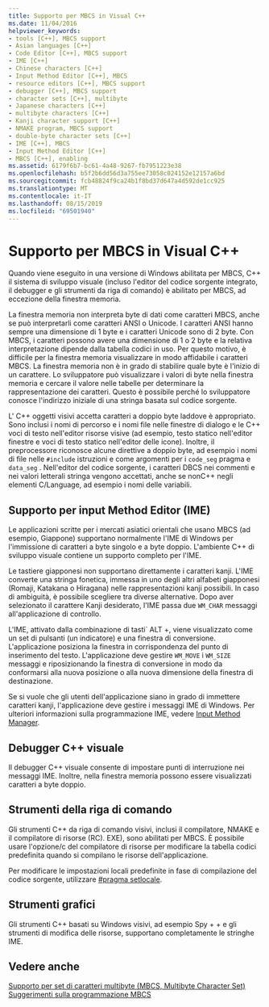 ```yaml
---
title: Supporto per MBCS in Visual C++
ms.date: 11/04/2016
helpviewer_keywords:
- tools [C++], MBCS support
- Asian languages [C++]
- Code Editor [C++], MBCS support
- IME [C++]
- Chinese characters [C++]
- Input Method Editor [C++], MBCS
- resource editors [C++], MBCS support
- debugger [C++], MBCS support
- character sets [C++], multibyte
- Japanese characters [C++]
- multibyte characters [C++]
- Kanji character support [C++]
- NMAKE program, MBCS support
- double-byte character sets [C++]
- IME [C++], MBCS
- Input Method Editor [C++]
- MBCS [C++], enabling
ms.assetid: 6179f6b7-bc61-4a48-9267-fb7951223e38
ms.openlocfilehash: b5f2b6dd56d3a755ee73058c024152e12157a6bd
ms.sourcegitcommit: fcb48824f9ca24b1f8bd37d647a4d592de1cc925
ms.translationtype: MT
ms.contentlocale: it-IT
ms.lasthandoff: 08/15/2019
ms.locfileid: "69501940"
---
```

# <a name="mbcs-support-in-visual-c"></a>Supporto per MBCS in Visual C++

Quando viene eseguito in una versione di Windows abilitata per MBCS, C++ il sistema di sviluppo visuale (incluso l'editor del codice sorgente integrato, il debugger e gli strumenti da riga di comando) è abilitato per MBCS, ad eccezione della finestra memoria.

La finestra memoria non interpreta byte di dati come caratteri MBCS, anche se può interpretarli come caratteri ANSI o Unicode. I caratteri ANSI hanno sempre una dimensione di 1 byte e i caratteri Unicode sono di 2 byte. Con MBCS, i caratteri possono avere una dimensione di 1 o 2 byte e la relativa interpretazione dipende dalla tabella codici in uso. Per questo motivo, è difficile per la finestra memoria visualizzare in modo affidabile i caratteri MBCS. La finestra memoria non è in grado di stabilire quale byte è l'inizio di un carattere. Lo sviluppatore può visualizzare i valori di byte nella finestra memoria e cercare il valore nelle tabelle per determinare la rappresentazione dei caratteri. Questo è possibile perché lo sviluppatore conosce l'indirizzo iniziale di una stringa basata sul codice sorgente.

L' C++ oggetti visivi accetta caratteri a doppio byte laddove è appropriato. Sono inclusi i nomi di percorso e i nomi file nelle finestre di dialogo e le C++ voci di testo nell'editor risorse visive (ad esempio, testo statico nell'editor finestre e voci di testo statico nell'editor delle icone). Inoltre, il preprocessore riconosce alcune direttive a doppio byte, ad esempio i nomi di file nelle `#include` istruzioni e come argomenti per i `code_seg` pragma e `data_seg` . Nell'editor del codice sorgente, i caratteri DBCS nei commenti e nei valori letterali stringa vengono accettati, anche se nonC++ negli elementi C/Language, ad esempio i nomi delle variabili.

##  <a name="_core_support_for_the_input_method_editor_.28.ime.29"></a>Supporto per input Method Editor (IME)

Le applicazioni scritte per i mercati asiatici orientali che usano MBCS (ad esempio, Giappone) supportano normalmente l'IME di Windows per l'immissione di caratteri a byte singolo e a byte doppio. L'ambiente C++ di sviluppo visuale contiene un supporto completo per l'IME.

Le tastiere giapponesi non supportano direttamente i caratteri kanji. L'IME converte una stringa fonetica, immessa in uno degli altri alfabeti giapponesi (Romaji, Katakana o Hiragana) nelle rappresentazioni kanji possibili. In caso di ambiguità, è possibile scegliere tra diverse alternative. Dopo aver selezionato il carattere Kanji desiderato, l'IME passa due `WM_CHAR` messaggi all'applicazione di controllo.

L'IME, attivato dalla combinazione di tasti\` ALT +, viene visualizzato come un set di pulsanti (un indicatore) e una finestra di conversione. L'applicazione posiziona la finestra in corrispondenza del punto di inserimento del testo. L'applicazione deve gestire `WM_MOVE` i `WM_SIZE` messaggi e riposizionando la finestra di conversione in modo da conformarsi alla nuova posizione o alla nuova dimensione della finestra di destinazione.

Se si vuole che gli utenti dell'applicazione siano in grado di immettere caratteri kanji, l'applicazione deve gestire i messaggi IME di Windows. Per ulteriori informazioni sulla programmazione IME, vedere [Input Method Manager](/windows/win32/intl/input-method-manager).

## <a name="visual-c-debugger"></a>Debugger C++ visuale

Il debugger C++ visuale consente di impostare punti di interruzione nei messaggi IME. Inoltre, nella finestra memoria possono essere visualizzati caratteri a byte doppio.

## <a name="command-line-tools"></a>Strumenti della riga di comando

Gli strumenti C++ da riga di comando visivi, inclusi il compilatore, NMAKE e il compilatore di risorse (RC). EXE), sono abilitati per MBCS. È possibile usare l'opzione/c del compilatore di risorse per modificare la tabella codici predefinita quando si compilano le risorse dell'applicazione.

Per modificare le impostazioni locali predefinite in fase di compilazione del codice sorgente, utilizzare [#pragma setlocale](../preprocessor/setlocale.md).

## <a name="graphical-tools"></a>Strumenti grafici

Gli strumenti C++ basati su Windows visivi, ad esempio Spy + + e gli strumenti di modifica delle risorse, supportano completamente le stringhe IME.

## <a name="see-also"></a>Vedere anche

[Supporto per set di caratteri multibyte (MBCS, Multibyte Character Set)](../text/support-for-multibyte-character-sets-mbcss.md)<br/>
[Suggerimenti sulla programmazione MBCS](../text/mbcs-programming-tips.md)
